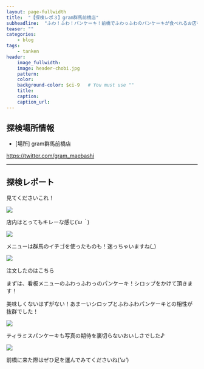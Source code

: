 ```yaml
---
layout: page-fullwidth
title:  "【探検レポ３】gram群馬前橋店"
subheadline:  "ふわ！ふわ！パンケーキ！前橋でふわっふわのパンケーキが食べれるお店を紹介します♪"
teaser: ""
categories:
    - blog
tags:
    - tanken
header:
    image_fullwidth:
    image: header-chobi.jpg
    pattern:
    color:
    background-color: $ci-9   # You must use ""
    title:
    caption: 
    caption_url: 
---
```


## 探検場所情報

* [場所] gram群馬前橋店

https://twitter.com/gram_maebashi

---

## 探検レポート

見てくださいこれ！ 

![](https://lh3.googleusercontent.com/pw/ACtC-3efDKIFAytEp6uqkvgXFf4xicSId3LZS-QVzqwZFapN8jsNpg7f0PhhzV4at9ODGP3hn23_H4kEgfwMbM-xxUr9jAjAqrdtpH1_VNo15sEwyAh7FzLd3jvCew9av739Cl8fpp2ktDGzzxkBJLBxpWSv=w524-h345-no?authuser=2)

店内はとってもキレーな感じ(*´ω｀*)

![](https://lh3.googleusercontent.com/pw/ACtC-3fInJ29a73gfVb6vvdcT76grAobIO0BsqLa7NMxw40B0yBbQDkCtjmyOOu2pduPruA7ytMRlzCbz9sqJ9OCuE3p6R-19LDsHjvxSkYeiHkmyH8mJ2q0MIgfV37ZdFO0GH1QYbUHhGBmOoRU1lwM23TY=w530-h351-no?authuser=2)

メニューは群馬のイチゴを使ったものも！迷っちゃいますね(*_*)

![](https://lh3.googleusercontent.com/pw/ACtC-3eE5QfXU39oZFodpiYDfMgX0u2PNrJc0lbeMTqH2wyo792bhe-6x5RXEYTTVR2j2Li88nBG-yEe5doAZE0g6e43tD_NiInRmk8XA38MIhkouYw1ZJC_FDza6Xvlu8nMw09LQeMGD4Ub4iMcYF34qHuC=w533-h355-no?authuser=2)

注文したのはこちら

まずは、看板メニューのふわっふわっのパンケーキ！シロップをかけて頂きます！

美味しくないはずがない！あまーいシロップとふわふわパンケーキとの相性が抜群でした！

![](https://lh3.googleusercontent.com/pw/ACtC-3eEDVim6vs_EUZAEJ5weFHXvD0GUumXkCQ98nktp8F1C_1kuaX_6poyy63Ppk-dKN3WsjPaLHuIkAMstjN7j35MJa_tJp-yG7lxF0TWpTtW2G_vPp3avBv5Ot_U4z7NFAM4riHYlf5DlELwFE8ZH5wB=w529-h352-no?authuser=2)

ティラミスパンケーキも写真の期待を裏切らないおいしさでした♪

![](https://lh3.googleusercontent.com/pw/ACtC-3fO3VM0t9BfzZIAY6MI18BMQzRUanzwnY7dDnzyCWkjvGzPyrvz1_eSJDaWIV66kyPM8BIqdrEsyQeITT-efHvd14Wn9mxF6TppJMW3fKfZW9VSXbjzsWYOU1zqoS2WxkiLHqJyjUnO2hHPU6b3jHo9=w524-h353-no?authuser=2)

前橋に来た際はぜひ足を運んでみてくださいね(*'ω'*)